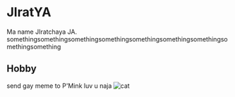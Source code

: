# JIratYA
Ma name JIratchaya JA. somethingsomethingsomethingsomethingsomethingsomethingsomethingsomethingsomething

## Hobby
send gay meme to P'Mink luv u naja 
![cat](URL "https://m.media-amazon.com/images/I/51y8GUVKJoL.jpg")



<!--
**Jibtea/Jibtea** is a ✨ _special_ ✨ repository because its `README.md` (this file) appears on your GitHub profile.

Here are some ideas to get you started:

- 🔭 I’m currently working on ...
- 🌱 I’m currently learning ...
- 👯 I’m looking to collaborate on ...
- 🤔 I’m looking for help with ...
- 💬 Ask me about ...
- 📫 How to reach me: ...
- 😄 Pronouns: ...
- ⚡ Fun fact: ...
-->
